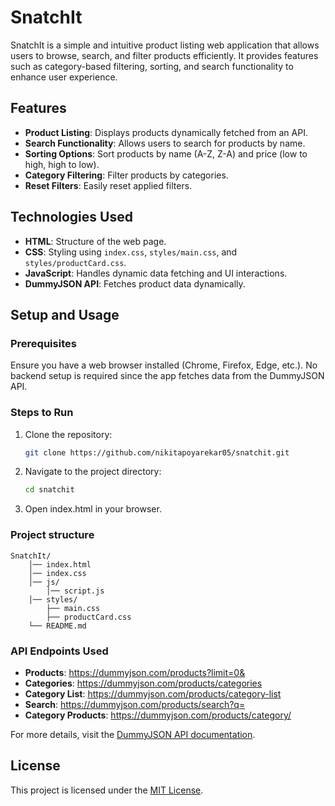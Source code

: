 # SnatchIt

SnatchIt is a simple and intuitive product listing web application that allows users to browse, search, and filter products efficiently. It provides features such as category-based filtering, sorting, and search functionality to enhance user experience.

## Features

- **Product Listing**: Displays products dynamically fetched from an API.
- **Search Functionality**: Allows users to search for products by name.
- **Sorting Options**: Sort products by name (A-Z, Z-A) and price (low to high, high to low).
- **Category Filtering**: Filter products by categories.
- **Reset Filters**: Easily reset applied filters.

## Technologies Used

- **HTML**: Structure of the web page.
- **CSS**: Styling using `index.css`, `styles/main.css`, and `styles/productCard.css`.
- **JavaScript**: Handles dynamic data fetching and UI interactions.
- **DummyJSON API**: Fetches product data dynamically.

## Setup and Usage

### Prerequisites
Ensure you have a web browser installed (Chrome, Firefox, Edge, etc.). No backend setup is required since the app fetches data from the DummyJSON API.

### Steps to Run
1. Clone the repository:
   ```sh
   git clone https://github.com/nikitapoyarekar05/snatchit.git
2. Navigate to the project directory:
    ```sh
    cd snatchit
3. Open index.html in your browser.

### Project structure
    SnatchIt/
        │── index.html 
        │── index.css 
        │── js/ 
            │── script.js 
        │── styles/ 
            ├── main.css 
            ├── productCard.css 
        └── README.md


### API Endpoints Used
- **Products**: https://dummyjson.com/products?limit=0&
- **Categories**: https://dummyjson.com/products/categories
- **Category List**: https://dummyjson.com/products/category-list
- **Search**: https://dummyjson.com/products/search?q=
- **Category Products**: https://dummyjson.com/products/category/


For more details, visit the [DummyJSON API documentation](https://dummyjson.com/docs/products).


## License

This project is licensed under the [MIT License](LICENSE).
